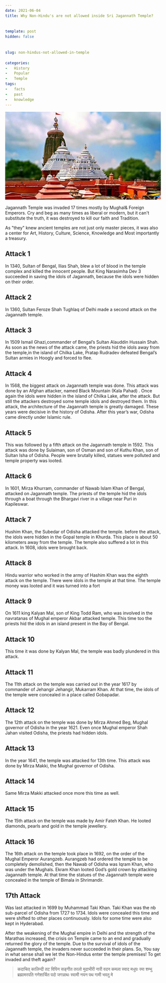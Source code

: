 ```yaml
---
date: 2021-06-04
title: Why Non-Hindu's are not allowed inside Sri Jagannath Temple?


template: post
hidden: false


slug: non-hindus-not-allowed-in-temple

categories:
-   History
-   Popular
-   Temple
tags:
-   facts
-   past
-   knowledge
---
```


<!-- more -->

![](../images/post-images/non-hindus-not-allowed-in-temple/puri.jpg) 

Jagannath Temple was invaded 17 times mostly by Mughal& Foreign Emperors. Cry and beg as many times as liberal or modern, but it can't substitute the truth, it was destroyed to kill our faith and Tradition.

As "they" knew ancient temples are not just only master pieces, it was also a center for Art, History, Culture, Science, Knowledge and Most importantly a treasury.

## Attack 1

In 1340, Sultan of Bengal, Ilias Shah, blew a lot of blood in the temple complex and killed the innocent people. But King Narasimha Dev 3 succeeded in saving the idols of Jagannath, because the idols were hidden on their order.

## Attack 2

In 1360, Sultan Feroze Shah Tughlaq of Delhi made a second attack on the Jagannath temple.

## Attack 3

In 1509 Ismail Ghazi,commander of Bengal’s Sultan Alauddin Hussain Shah. As soon as the news of the attack came, the priests hid the idols away from the temple,in the island of Chilka Lake, Pratap Rudradev defeated Bengal’s Sultan armies in Hoogly and forced to flee.

## Attack 4

In 1568, the biggest attack on Jagannath temple was done. This attack was done by an Afghan attacker, named Black Mountain (Kala Pahad) . Once again the idols were hidden in the island of Chilka Lake, after the attack. But still the attackers destroyed some temple idols and destroyed them. In this attack, the architecture of the Jagannath temple is greatly damaged. These years were decisive in the history of Odisha. After this year’s war, Odisha came directly under Islamic rule.

## Attack 5

This was followed by a fifth attack on the Jagannath temple in 1592. This attack was done by Sulaiman, son of Osman and son of Kuthu Khan, son of Sultan Isha of Odisha. People were brutally killed, statues were polluted and temple property was looted.

## Attack 6

In 1601, Mirza Khurram, commander of Nawab Islam Khan of Bengal, attacked on Jagannath temple. The priests of the temple hid the idols through a boat through the Bhargavi river in a village near Puri in Kapileswar.

## Attack 7

Hushim Khan, the Subedar of Odisha attacked the temple. before the attack, the idols were hidden in the Gopal temple in Khurda. This place is about 50 kilometers away from the temple. The temple also suffered a lot in this attack. In 1608, idols were brought back.

## Attack 8

Hindu warrior who worked in the army of Hashim Khan was the eighth attack on the temple. There were idols in the temple at that time. The temple money was looted and it was turned into a fort

## Attack 9

On 1611 king Kalyan Mal, son of King Todd Ram, who was involved in the navratanas of Mughal emperor Akbar attacked temple. This time too the priests hid the idols in an island present in the Bay of Bengal.

## Attack 10

This time it was done by Kalyan Mal, the temple was badly plundered in this attack.

## Attack 11

The 11th attack on the temple was carried out in the year 1617 by commander of Jehangir Jehangir, Mukarram Khan. At that time, the idols of the temple were concealed in a place called Gobapadar.

## Attack 12

The 12th attack on the temple was done by Mirza Ahmed Beg, Mughal governor of Odisha in the year 1621. Even once Mughal emperor Shah Jahan visited Odisha, the priests had hidden idols.

## Attack 13

In the year 1641, the temple was attacked for 13th time. This attack was done by Mirza Makki, the Mughal governor of Odisha.

## Attack 14

Same Mirza Makki attacked once more this time as well.

## Attack 15

The 15th attack on the temple was made by Amir Fateh Khan. He looted diamonds, pearls and gold in the temple jewellery.

## Attack 16

The 16th attack on the temple took place in 1692, on the order of the Mughal Emperor Aurangzeb. Aurangzeb had ordered the temple to be completely demolished, then the Nawab of Odisha was Iqram Khan, who was under the Mughals. Ekram Khan looted God’s gold crown by attacking Jagannath temple. At that time the statues of the Jagannath temple were concealed in the temple of Bimala in Shrimandir.

## 17th Attack

Was last attacked in 1699 by Muhammad Taki Khan. Taki Khan was the nb sub-parcel of Odisha from 1727 to 1734. Idols were concealed this time and were shifted to other places continuously. Idols for some time were also kept in Hyderabad.

After the weakening of the Mughal empire in Delhi and the strength of the Marathas increased, the crisis on Temple came to an end and gradually returned the glory of the temple. Due to the survival of idols of the Jagannath temple, the invaders never succeeded in their plans. So, You say in what sense shall we let the Non-Hindus enter the temple premises!
To get invaded and theft again?

>   कदाचित् कालिन्दी तट विपिन सङ्गीत तरलो
>   मुदाभीरी नारी वदन कमला स्वाद मधुपः
>   रमा शम्भु ब्रह्मामरपति गणेशार्चित पदो
>   जगन्नाथः स्वामी नयन पथ गामी भवतु मे